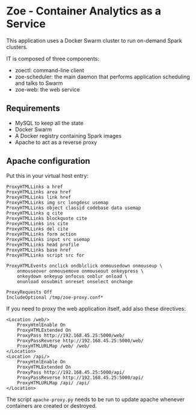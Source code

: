 # Zoe - Container Analytics as a Service

This application uses a Docker Swarm cluster to run on-demand Spark clusters.

IT is composed of three components:

* zoectl: command-line client
* zoe-scheduler: the main daemon that performs application scheduling and talks to Swarm
* zoe-web: the web service

## Requirements

* MySQL to keep all the state
* Docker Swarm
* A Docker registry containing Spark images
* Apache to act as a reverse proxy

## Apache configuration

Put this in your virtual host entry:
```
ProxyHTMLLinks a href
ProxyHTMLLinks area href
ProxyHTMLLinks link href
ProxyHTMLLinks img src longdesc usemap
ProxyHTMLLinks object classid codebase data usemap
ProxyHTMLLinks q cite
ProxyHTMLLinks blockquote cite
ProxyHTMLLinks ins cite
ProxyHTMLLinks del cite
ProxyHTMLLinks form action
ProxyHTMLLinks input src usemap
ProxyHTMLLinks head profile
ProxyHTMLLinks base href
ProxyHTMLLinks script src for

ProxyHTMLEvents onclick ondblclick onmousedown onmouseup \
    onmouseover onmousemove onmouseout onkeypress \
    onkeydown onkeyup onfocus onblur onload \
    onunload onsubmit onreset onselect onchange

ProxyRequests Off
IncludeOptional /tmp/zoe-proxy.conf*
```

If you need to proxy the web application itself, add also these directives:
```
<Location /web/>
    ProxyHtmlEnable On
    ProxyHTMLExtended On
    ProxyPass http://192.168.45.25:5000/web/
    ProxyPassReverse http://192.168.45.25:5000/web/
    ProxyHTMLURLMap /web/ /web/
</Location>
<Location /api/>
    ProxyHtmlEnable On
    ProxyHTMLExtended On
    ProxyPass http://192.168.45.25:5000/api/
    ProxyPassReverse http://192.168.45.25:5000/api/
    ProxyHTMLURLMap /api/ /api/
</Location>
```

The script `apache-proxy.py` needs to be run to update apache whenever containers are created or destroyed.